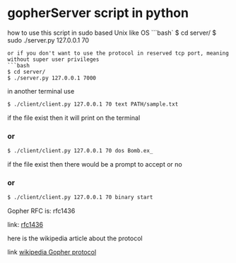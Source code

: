 # gopherServer script in python

how to use this script in sudo based Unix like OS
```bash`
$ cd server/
$ sudo ./server.py 127.0.0.1 70
```
or if you don't want to use the protocol in reserved tcp port, meaning without super user privileges
```bash
$ cd server/
$ ./server.py 127.0.0.1 7000
```
in another terminal use
```bash
$ ./client/client.py 127.0.0.1 70 text PATH/sample.txt
```

if the file exist then it will print on the terminal

### or
```bash
$ ./client/client.py 127.0.0.1 70 dos Bomb.ex_
```
if the file exist then there would be a prompt to accept or no

### or
```bash
$ ./client/client.py 127.0.0.1 70 binary start
```

Gopher RFC is: rfc1436

link: [rfc1436](https://www.ietf.org/rfc/rfc1436.txt)

here is the wikipedia article about the protocol

link [wikipedia Gopher protocol](https://en.wikipedia.org/wiki/Gopher_(protocol))

